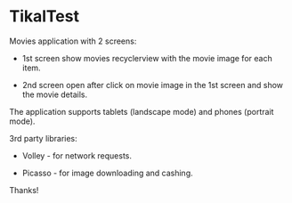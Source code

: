 # TikalTest



Movies application with 2 screens:

* 1st screen show movies recyclerview with the movie image for each item.

* 2nd screen open after click on movie image in the 1st screen and show the movie details.


The application supports tablets (landscape mode) and phones (portrait mode).


3rd party libraries:

* Volley - for network requests.

* Picasso - for image downloading and cashing.



Thanks!
